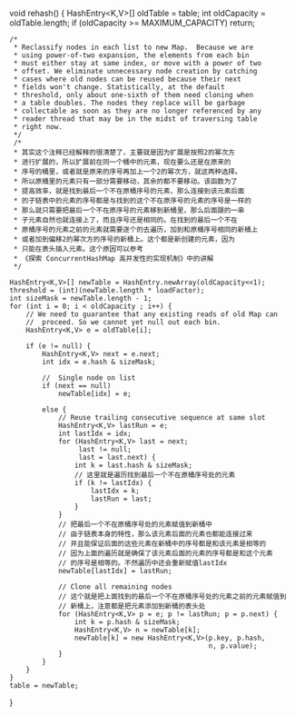 void rehash() {
	HashEntry<K,V>[] oldTable = table;
	int oldCapacity = oldTable.length;
	if (oldCapacity >= MAXIMUM_CAPACITY)
		return;
 
	/*
	 * Reclassify nodes in each list to new Map.  Because we are
	 * using power-of-two expansion, the elements from each bin
	 * must either stay at same index, or move with a power of two
	 * offset. We eliminate unnecessary node creation by catching
	 * cases where old nodes can be reused because their next
	 * fields won't change. Statistically, at the default
	 * threshold, only about one-sixth of them need cloning when
	 * a table doubles. The nodes they replace will be garbage
	 * collectable as soon as they are no longer referenced by any
	 * reader thread that may be in the midst of traversing table
	 * right now.
	 */
	 /*
	 * 其实这个注释已经解释的很清楚了，主要就是因为扩展是按照2的幂次方
	 * 进行扩展的，所以扩展前在同一个桶中的元素，现在要么还是在原来的
	 * 序号的桶里，或者就是原来的序号再加上一个2的幂次方，就这两种选择。
	 * 所以原桶里的元素只有一部分需要移动，其余的都不要移动。该函数为了
	 * 提高效率，就是找到最后一个不在原桶序号的元素，那么连接到该元素后面
	 * 的子链表中的元素的序号都是与找到的这个不在原序号的元素的序号是一样的
	 * 那么就只需要把最后一个不在原序号的元素移到新桶里，那么后面跟的一串
	 * 子元素自然也就连接上了，而且序号还是相同的。在找到的最后一个不在
	 * 原桶序号的元素之前的元素就需要逐个的去遍历，加到和原桶序号相同的新桶上
	 * 或者加到偏移2的幂次方的序号的新桶上。这个都是新创建的元素，因为
	 * 只能在表头插入元素。这个原因可以参考
	 * 《探索 ConcurrentHashMap 高并发性的实现机制》中的讲解
	 */
 
	HashEntry<K,V>[] newTable = HashEntry.newArray(oldCapacity<<1);
	threshold = (int)(newTable.length * loadFactor);
	int sizeMask = newTable.length - 1;
	for (int i = 0; i < oldCapacity ; i++) {
		// We need to guarantee that any existing reads of old Map can
		//  proceed. So we cannot yet null out each bin.
		HashEntry<K,V> e = oldTable[i];
 
		if (e != null) {
			HashEntry<K,V> next = e.next;
			int idx = e.hash & sizeMask;
 
			//  Single node on list
			if (next == null)
				newTable[idx] = e;
 
			else {
				// Reuse trailing consecutive sequence at same slot
				HashEntry<K,V> lastRun = e;
				int lastIdx = idx;
				for (HashEntry<K,V> last = next;
					 last != null;
					 last = last.next) {
					int k = last.hash & sizeMask;
					// 这里就是遍历找到最后一个不在原桶序号处的元素
					if (k != lastIdx) {
						lastIdx = k;
						lastRun = last;
					}
				}
				// 把最后一个不在原桶序号处的元素赋值到新桶中
				// 由于链表本身的特性，那么该元素后面的元素也都能连接过来
				// 并且能保证后面的这些元素在新桶中的序号都是和该元素是相等的
				// 因为上面的遍历就是确保了该元素后面的元素的序号都是和这个元素
				// 的序号是相等的。不然遍历中还会重新赋值lastIdx
				newTable[lastIdx] = lastRun;
 
				// Clone all remaining nodes
				// 这个就是把上面找到的最后一个不在原桶序号处的元素之前的元素赋值到
				// 新桶上，注意都是把元素添加到新桶的表头处
				for (HashEntry<K,V> p = e; p != lastRun; p = p.next) {
					int k = p.hash & sizeMask;
					HashEntry<K,V> n = newTable[k];
					newTable[k] = new HashEntry<K,V>(p.key, p.hash,
													 n, p.value);
				}
			}
		}
	}
	table = newTable;
}